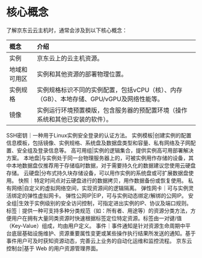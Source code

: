 # 核心概念
了解京东云云主机时，通常会涉及到以下核心概念：

概念|介绍
:---|:---
实例| 京东云上的云主机资源。
地域和可用区|实例和其他资源的部署物理位置。
实例规格|实例规格标识不同的实例配置，包括vCPU（核）、内存（GB）、本地存储、GPU/vGPU及网络性能等。
镜像|实例运行环境预置模版，包含服务器的预配置环境（操作系统和其他已安装的软件）。
SSH密钥｜一种用于Linux实例安全登录的认证方法。
实例模板|创建实例的配置信息模板，包括镜像、实例规格、系统盘及数据盘类型和容量、私有网络及子网配置、安全组及登录信息等。
高可用组|实例的逻辑集合，提供实例高可用部署解决方案。
本地盘|与实例处于同一台物理服务器上的，可被实例用作存储的设备，其中本地数据盘仅推荐用于存储临时数据，对于需要持久化的数据建议您使用云硬盘存储。
云硬盘|分布式持久块存储设备，可以用作实例的系统盘或可扩展数据盘使用。
快照｜特定时间点对云硬盘进行的数据拷贝，用作数据备份或恢复使用。
私有网络|自定义的虚拟网络空间，实现资源间的逻辑隔离。
弹性网卡｜可与实例灵活绑定的弹性虚拟网卡。
弹性公网IP|EIP，可与实例动态绑定/解绑的公网IP。
安全组|生效于实例级别的安全访问控制，可指定进出实例的IP、协议及端口规则。
标签｜提供一种可支持多种分类规范（如：所有者、用途等）的资源分类方法，方便用户在拥有大量同类资源时快速根据标签定位特定资源。标签由一对键/值（Key-Value）组成，均由用户定义。
事件｜事件通知是针对资源生命周期中平台底层基础设施维护、资源重要属性变更或某些操作执行结果所发送的通知。基于事件用户可及时获知资源动态，完善云上业务的自动化运维和监控流程。
京东云控制台|基于 Web 的用户资源管理界面。


